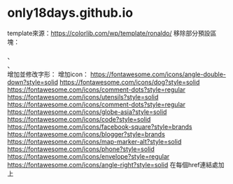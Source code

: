 
# only18days.github.io
template來源：https://colorlib.com/wp/template/ronaldo/
移除部分預設區塊：<section id="blog-section">、<section class="ftco-section ftco-partner">、<div class="counter-wrap ftco-animate d-flex mt-md-3">
增加並修改字形：<link href="https://fonts.googleapis.com/css?family=Cabin|Noto+Sans+TC&display=swap" rel="stylesheet">
增加icon：
https://fontawesome.com/icons/angle-double-down?style=solid
https://fontawesome.com/icons/dog?style=solid
https://fontawesome.com/icons/comment-dots?style=regular
https://fontawesome.com/icons/utensils?style=solid
https://fontawesome.com/icons/comment-dots?style=regular
https://fontawesome.com/icons/globe-asia?style=solid
https://fontawesome.com/icons/code?style=solid
https://fontawesome.com/icons/facebook-square?style=brands
https://fontawesome.com/icons/blogger?style=brands
https://fontawesome.com/icons/map-marker-alt?style=solid
https://fontawesome.com/icons/phone?style=solid
https://fontawesome.com/icons/envelope?style=regular
https://fontawesome.com/icons/angle-right?style=solid
在每個href連結處加上<title>與<target="_new">
#我對於本次作業一開始的想法是，直接套用模板，再逐步進行調整。
但實際操作後，發現模板的既有內容相對複雜，其中有許多檔案類型甚至是我根本沒看過的，
例如sass檔，為了防止網頁版型跑掉，因此不敢隨便修改，造成畫地自限的情況。
後來，我選擇直接在html檔中加入<style>，直接針對css著手調整，例如字體和顏色、照片等等，
都是由這個方法進行改動。
#在網頁風格的部分，考量到這個頁面是作為履歷之用，不宜有太多複雜的內容，需要一目了然，
因此我選擇將能夠展現我個人特色的照片和經歷放上去，輔以簡短的說明，希望能讓讀者在最短的時間內對我有初步了解。
#修改內容並加入ballon.css套件
